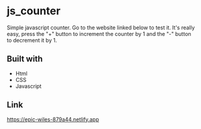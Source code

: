 # js_counter
Simple javascript counter. 
Go to the website linked below to test it. 
It's really easy, press the "+" button to increment the counter by 1 and the "-" button to decrement it by 1.

## Built with

- Html
- CSS
- Javascript

## Link

https://epic-wiles-879a44.netlify.app


